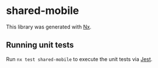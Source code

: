 # shared-mobile

This library was generated with [Nx](https://nx.dev).

## Running unit tests

Run `nx test shared-mobile` to execute the unit tests via [Jest](https://jestjs.io).
